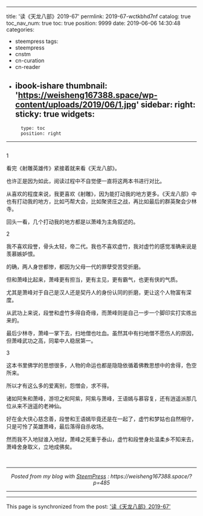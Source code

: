 
---
title: '读《天龙八部》2019-67'
permlink: 2019-67-wctkbhd7nf
catalog: true
toc_nav_num: true
toc: true
position: 9999
date: 2019-06-06 14:30:48
categories:
- steempress
tags:
- steempress
- cnstm
- cn-curation
- cn-reader
- ibook-ishare
thumbnail: 'https://weisheng167388.space/wp-content/uploads/2019/06/1.jpg'
sidebar:
    right:
        sticky: true
widgets:
    -
        type: toc
        position: right
---


<img src="https://weisheng167388.space/wp-content/uploads/2019/06/1.jpg" alt="" class="wp-image-486"/>
<p>1</p>
<p>看完《射雕英雄传》紧接着就来看《天龙八部》。</p>
<p>也许正是因为如此，阅读过程中不自觉便一直将这两本书进行对比。</p>
<p>从喜欢的程度来说，我更喜欢《射雕》，因为能打动我的地方更多。《天龙八部》中也有打动我的地方，比如丐帮大会，比如聚贤庄之战，再比如最后的群英聚会少林寺。</p>
<p>回头一看，几个打动我的地方都是以萧峰为主角叙述的。</p>
<p>2</p>
<p>我不喜欢段誉，骨头太轻，帝二代。我也不喜欢虚竹，我对虚竹的感觉准确来说是羡慕嫉妒恨。</p>
<p>的确，两人身世都惨，都因为父母一代的罪孽受苦受折磨。</p>
<p>但和萧峰比起来，萧峰更有担当，更有主见，更有霸气，也更有侠的气质。</p>
<p>尤其是萧峰对于自己是汉人还是契丹人的身份认同的折磨，更让这个人物富有深度。</p>
<p>从武功上来说，段誉和虚竹多得自奇缘，而萧峰则是自己一步一个脚印实打实练出来的。</p>
<p>最后少林寺，萧峰一掌下去，扫地僧也吐血。虽然其中有扫地僧不愿伤人的原因，但萧峰武功之高，同辈中人稳居第一。</p>
<p>3</p>
<p>这本书里佛学的思想很多，人物的命运也都是隐隐依循着佛教思想中的舍得，色空所来。</p>
<p>所以才有这么多的爱离别，怨憎会，求不得。</p>
<p>诸如阿朱和萧峰，游坦之和阿紫，阿紫与萧峰，王语嫣与慕容复，还有逍遥派那几位从来不逍遥的老神仙。</p>
<p>好在金大侠心慈念善，段誉和王语嫣毕竟还是在一起了，虚竹和梦姑也自然相守，只是可怜了英雄萧峰，最后落得自杀收场。</p>
<p>然而我不入地狱谁入地狱，萧峰之死重于泰山，虚竹和段誉身处温柔乡不知来去，萧峰舍身取义，立地成佛矣。</p>
 <br /><center><hr/><em>Posted from my blog with <a href='https://wordpress.org/plugins/steempress/'>SteemPress</a> : https://weisheng167388.space/?p=485 </em><hr/></center>            

- - -

This page is synchronized from the post: ['读《天龙八部》2019-67'](https://steemit.com/@weisheng167388/2019-67-wctkbhd7nf)
